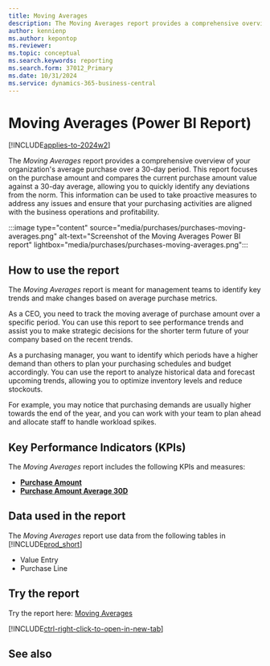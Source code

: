 ```yaml
---
title: Moving Averages
description: The Moving Averages report provides a comprehensive overview of your organization's average purchase over a 30-day period.
author: kennienp
ms.author: kepontop
ms.reviewer:
ms.topic: conceptual
ms.search.keywords: reporting
ms.search.form: 37012_Primary
ms.date: 10/31/2024
ms.service: dynamics-365-business-central
---
```

# Moving Averages (Power BI Report)

[!INCLUDE[applies-to-2024w2](includes/applies-to-2024w2.md)]

The *Moving Averages* report provides a comprehensive overview of your organization's average purchase over a 30-day period. This report focuses on the purchase amount and compares the current purchase amount value against a 30-day average, allowing you to quickly identify any deviations from the norm. This information can be used to take proactive measures to address any issues and ensure that your purchasing activities are aligned with the business operations and profitability.

:::image type="content" source="media/purchases/purchases-moving-averages.png" alt-text="Screenshot of the Moving Averages Power BI report" lightbox="media/purchases/purchases-moving-averages.png":::

## How to use the report

The *Moving Averages* report is meant for management teams to identify key trends and make changes based on average purchase metrics.

As a CEO, you need to track the moving average of purchase amount over a specific period. You can use this report to see performance trends and assist you to make strategic decisions for the shorter term future of your company based on the recent trends.
   
As a purchasing manager, you want to identify which periods have a higher demand than others to plan your purchasing schedules and budget accordingly. You can use the report to analyze historical data and forecast upcoming trends, allowing you to optimize inventory levels and reduce stockouts.

For example, you may notice that purchasing demands are usually higher towards the end of the year, and you can work with your team to plan ahead and allocate staff to handle workload spikes.

## Key Performance Indicators (KPIs)

The *Moving Averages* report includes the following KPIs and measures: 

- [**Purchase Amount**](purchases-powerbi-kpis.md#purchase-amount)
- [**Purchase Amount Average 30D**](purchases-powerbi-kpis.md#purchase-amount-avg-30d-fiscal)

## Data used in the report

The *Moving Averages* report use data from the following tables in [!INCLUDE[prod_short](includes/prod_short.md)]

- Value Entry
- Purchase Line

## Try the report

Try the report here: [Moving Averages](https://businesscentral.dynamics.com?page=37012)

[!INCLUDE[ctrl-right-click-to-open-in-new-tab](includes/ctrl-right-click-to-open-in-new-tab.md)]

## See also
